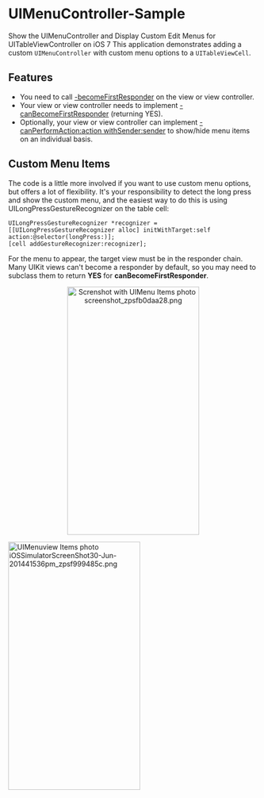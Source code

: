 UIMenuController-Sample
=======================

Show the UIMenuController and Display Custom Edit Menus for UITableViewController on iOS 7
This application demonstrates adding a custom `UIMenuController` with custom menu options to a `UITableViewCell`.

## Features
* You need to call [-becomeFirstResponder](developer.apple.com/library/ios/documentation/uikit/reference/UIResponder_Class/Reference/Reference.html#//apple_ref/occ/instm/UIResponder/becomeFirstResponder) on the view or view controller.
* Your view or view controller needs to implement [-canBecomeFirstResponder]((developer.apple.com/library/ios/documentation/uikit/reference/UIResponder_Class/Reference/Reference.html#//apple_ref/occ/instm/UIResponder/becomeFirstResponder)) (returning YES).
* Optionally, your view or view controller can implement [-canPerformAction:action withSender:sender](https://developer.apple.com/library/ios/documentation/uikit/reference/UIResponder_Class/Reference/Reference.html#//apple_ref/occ/instm/UIResponder/canPerformAction%3awithSender%3a) to show/hide menu items on an individual basis.

## Custom Menu Items
The code is a little more involved if you want to use custom menu options, but offers a lot of flexibility. 
It's your responsibility to detect the long press and show the custom menu, and the easiest way to do this is using UILongPressGestureRecognizer on the table cell:

```
UILongPressGestureRecognizer *recognizer = [[UILongPressGestureRecognizer alloc] initWithTarget:self action:@selector(longPress:)];
[cell addGestureRecognizer:recognizer];
```
For the menu to appear, the target view must be in the responder chain. 
Many UIKit views can't become a responder by default, so you may need to subclass them to return **YES** for **canBecomeFirstResponder**.

<p align="center" >
<a href="http://s1282.photobucket.com/user/jigarm_0809/media/screenshot_zpsfb0daa28.png.html" target="_blank"><img src="http://i1282.photobucket.com/albums/a534/jigarm_0809/screenshot_zpsfb0daa28.png" border="0" alt="Screnshot with UIMenu Items photo screenshot_zpsfb0daa28.png" width="266" height="500"/></a>

<a href="http://s1282.photobucket.com/user/jigarm_0809/media/iOSSimulatorScreenShot30-Jun-201441536pm_zpsf999485c.png.html" target="_blank"><img src="http://i1282.photobucket.com/albums/a534/jigarm_0809/iOSSimulatorScreenShot30-Jun-201441536pm_zpsf999485c.png" border="0" alt="UIMenuview Items photo iOSSimulatorScreenShot30-Jun-201441536pm_zpsf999485c.png" width="266" height="500"/></a>
</p>
